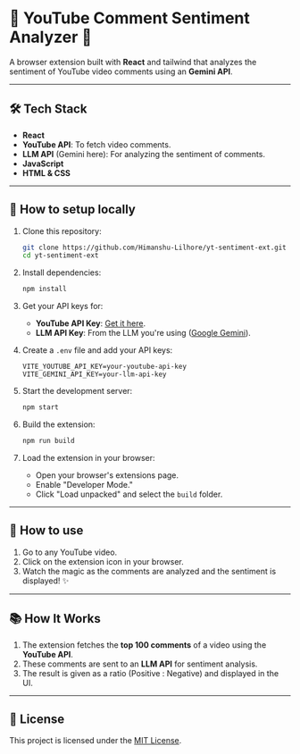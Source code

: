 # 🧠 YouTube Comment Sentiment Analyzer 🚀

A browser extension built with **React** and tailwind that analyzes the sentiment of YouTube video comments using an **Gemini API**.

---

## 🛠️ Tech Stack
- **React**
- **YouTube API**: To fetch video comments.
- **LLM API** (Gemini here): For analyzing the sentiment of comments.
- **JavaScript**
- **HTML & CSS**

---

## 🚀 How to setup locally
1. Clone this repository:
   ```bash
   git clone https://github.com/Himanshu-Lilhore/yt-sentiment-ext.git
   cd yt-sentiment-ext
   ```

2. Install dependencies:
   ```bash
   npm install
   ```

3. Get your API keys for:
   - **YouTube API Key**: [Get it here](https://console.cloud.google.com/apis).
   - **LLM API Key**: From the LLM you're using ([Google Gemini](https://aistudio.google.com/apikey)).

4. Create a `.env` file and add your API keys:
   ```
   VITE_YOUTUBE_API_KEY=your-youtube-api-key
   VITE_GEMINI_API_KEY=your-llm-api-key
   ```

5. Start the development server:
   ```bash
   npm start
   ```

6. Build the extension:
   ```bash
   npm run build
   ```

7. Load the extension in your browser:
   - Open your browser's extensions page.
   - Enable "Developer Mode."
   - Click "Load unpacked" and select the `build` folder.

---

## 🧪 How to use
1. Go to any YouTube video.
2. Click on the extension icon in your browser.
3. Watch the magic as the comments are analyzed and the sentiment is displayed! ✨

---

## 📚 How It Works
1. The extension fetches the **top 100 comments** of a video using the **YouTube API**.
2. These comments are sent to an **LLM API** for sentiment analysis.
3. The result is given as a ratio (Positive : Negative) and displayed in the UI.

---

## 📃 License
This project is licensed under the [MIT License](LICENSE).
